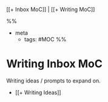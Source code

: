 [[+ Inbox MoC]] | [[+ Writing MoC]]

%%
- meta
	- tags: #MOC 
%%
# Writing Inbox MoC
Writing ideas / prompts to expand on.

- [[+ Writing Ideas]]